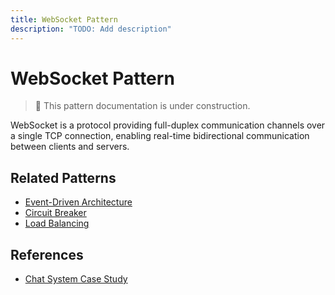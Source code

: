 ```yaml
---
title: WebSocket Pattern
description: "TODO: Add description"
---
```


# WebSocket Pattern

> 🚧 This pattern documentation is under construction.

WebSocket is a protocol providing full-duplex communication channels over a single TCP connection, enabling real-time bidirectional communication between clients and servers.

## Related Patterns
- [Event-Driven Architecture](../patterns/event-driven.md)
- [Circuit Breaker](../patterns/circuit-breaker.md)
- [Load Balancing](../patterns/load-balancing.md)

## References
- [Chat System Case Study](../case-studies/chat-system.md)